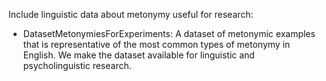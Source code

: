 Include linguistic data about metonymy useful for research:

- DatasetMetonymiesForExperiments: A dataset of metonymic examples that is representative of the most common types of metonymy in English. We make the dataset available for linguistic and psycholinguistic research.
